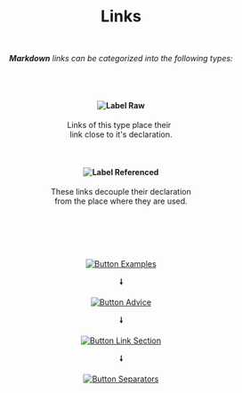 
<div align = 'center'>
         
# Links
         
<br>

***Markdown*** *links can be categorized into the following types:*

<br>
<br>

#### ![Label Raw]

Links of this type place their <br>
link close to it's declaration.

<br>

#### ![Label Referenced]

These links decouple their declaration <br>
from the place where they are used.

<br>
<br>
<br>
<br>

[![Button Examples]][Examples]

**🠗**

[![Button Advice]][Advice]

**🠗**

[![Button Link Section]][Link Section]

**🠗**

[![Button Separators]][Separators]

</div>

<br>


<!----------------------------------------------------------------------------->

[Label Referenced]: https://img.shields.io/badge/Referenced-609926?style=for-the-badge
[Label Raw]: https://img.shields.io/badge/Raw-A22430?style=for-the-badge


<!---------------------------------{ Sections }-------------------------------->

[Link Section]: Sections/Link%20Section.md
[Separators]: Sections/Separators.md
[Examples]: Sections/Examples.md
[Advice]: Sections/Advice.md


<!---------------------------------{ Buttons }--------------------------------->

[Button Link Section]: https://img.shields.io/badge/Link_Section-D77310?style=for-the-badge&logoColor=white&logo=ElasticStack
[Button Separators]: https://img.shields.io/badge/Separators-0D597F?style=for-the-badge&logoColor=white&logo=Clyp
[Button Examples]: https://img.shields.io/badge/Examples-006643?style=for-the-badge&logoColor=white&logo=CodeReview
[Button Advice]: https://img.shields.io/badge/Advice-0E85CD?style=for-the-badge&logoColor=white&logo=GitHub


